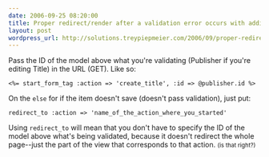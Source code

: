 ```yaml
---
date: 2006-09-25 08:20:00
title: Proper redirect/render after a validation error occurs with adding or editing an item that's dependent on another
layout: post
wordpress_url: http://solutions.treypiepmeier.com/2006/09/proper-redirectrender-after-a-validation-error-occurs-with-adding-or-editing-an-item-thats-dependent-on-another/
---
```

Pass the ID of the model above what you're validating (Publisher if you're editing Title) in the URL (GET).  Like so:

    <%= start_form_tag :action => 'create_title', :id => @publisher.id %>

On the `else` for if the item doesn't save (doesn't pass validation), just put:

    redirect_to :action => 'name_of_the_action_where_you_started'

Using `redirect_to` will mean that you don't have to specify the ID of the model above what's being validated, because it doesn't redirect the whole page--just the part of the view that corresponds to that action.  <small>(is that right?)</small>